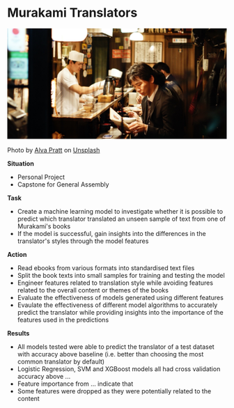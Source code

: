 # Murakami Translators

![Murakami Reader Header](https://github.com/steven-mcdonald/murakami_translators/blob/master/images/alva-pratt-a5ToDH34m0I-unsplash_crop.jpg)

Photo by [Alva Pratt](https://unsplash.com/@alvapratt?utm_source=unsplash&utm_medium=referral&utm_content=creditCopyText) on [Unsplash](https://unsplash.com/s/photos/japanese-reading?utm_source=unsplash&utm_medium=referral&utm_content=creditCopyText)

**Situation**

- Personal Project
- Capstone for General Assembly

**Task**

- Create a machine learning model to investigate whether it is possible to predict which translator translated an unseen sample of text from one of Murakami's books
- If the model is successful, gain insights into the differences in the translator's styles through the model features

**Action**

- Read ebooks from various formats into standardised text files
- Split the book texts into small samples for training and testing the model
- Engineer features related to translation style while avoiding features related to the overall content or themes of the books
- Evaluate the effectiveness of models generated using different features
- Evaulate the effectiveness of different model algorithms to accurately predict the translator while providing insights into the importance of the features used in the predictions

**Results**

- All models tested were able to predict the translator of a test dataset with accuracy above baseline (i.e. better than choosing the most common translator by default)
- Logistic Regression, SVM and XGBoost models all had cross validation accuracy above ...
- Feature importance from ... indicate that
- Some features were dropped as they were potentially related to the content 